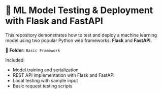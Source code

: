 # 🧠 ML Model Testing & Deployment with Flask and FastAPI

This repository demonstrates how to test and deploy a machine learning model using two popular Python web frameworks: **Flask** and **FastAPI**.

📁 **Folder:** `Basic Framework`

Included:
- Model training and serialization
- REST API implementation with Flask and FastAPI
- Local testing with sample input
- Basic request testing scripts
